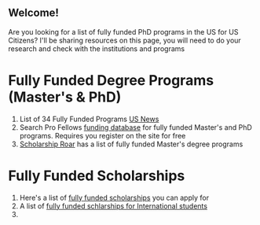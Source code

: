 ## Welcome! 
Are you looking for a list of fully funded PhD programs in the US for US Citizens?  I'll be sharing resources on this page, you will need to do your research and check with the institutions and programs 

# Fully Funded Degree Programs (Master's & PhD)

1. List of 34 Fully Funded Programs [US News](https://www.usnews.com/education/best-graduate-schools/paying/slideshows/fully-funded-phd-programs)
2. Search Pro Fellows [funding database](https://www.profellow.com/) for fully funded Master's and PhD programs. Requires you register on the site for free
3. [Scholarship Roar](https://scholarshiproar.com/fully-funded-masters-scholarships-in-usa/) has a list of fully funded Master's degree programs

# Fully Funded Scholarships
1. Here's a list of [fully funded scholarships](https://greatyop.com/top-32-fully-funded-scholarships/) you can apply for 
2. A list of [fully funded schlarships for International students](https://bourses-etudes-au-usa.net/en/fully-funded-scholarships-for-international-students-in-usa/)
6. 

